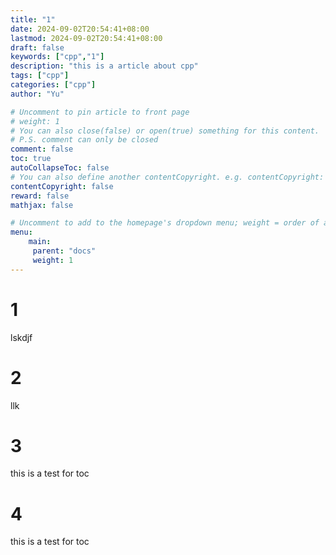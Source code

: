 ```yaml
---
title: "1"
date: 2024-09-02T20:54:41+08:00
lastmod: 2024-09-02T20:54:41+08:00
draft: false
keywords: ["cpp","1"]
description: "this is a article about cpp"
tags: ["cpp"]
categories: ["cpp"]
author: "Yu"

# Uncomment to pin article to front page
# weight: 1
# You can also close(false) or open(true) something for this content.
# P.S. comment can only be closed
comment: false
toc: true
autoCollapseToc: false
# You can also define another contentCopyright. e.g. contentCopyright: "This is another copyright."
contentCopyright: false
reward: false
mathjax: false

# Uncomment to add to the homepage's dropdown menu; weight = order of article
menu:
    main:
     parent: "docs"
     weight: 1
---
```


<!--more-->
# 1
lskdjf
# 2
llk
# 3
this is a test for toc
# 4
this is a test for toc


















































